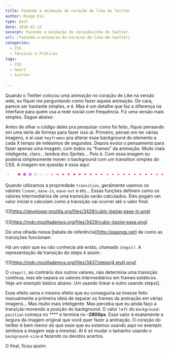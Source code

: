 ```yaml
---
title: Fazendo a animação do coração de like do Twitter
author: Diego Eis
type: post
date: 2016-01-12
excerpt: Fazendo a animação do coraçãozinho do Twitter.
url: /fazendo-a-animacao-do-coracao-de-like-do-twitter/
categories:
  - CSS
  - Técnicas e Práticas
tags:
  - CSS
  - heart
  - twitter

---
```

Quando o Twitter colocou uma animação no coração de Like na versão web, eu fiquei me perguntando como fazer aquela animação. De cara, parece ser bastante simples, e é. Mas é um detalhe que faz a diferença na interface para quem usa a rede social com frequência. Fiz uma versão mais simples. Segue abaixo:

<script async src="//jsfiddle.net/tableless/jk7zvh26/embed/html,css,result/"></script>

Antes de olhar o código deles pra pesquisar como foi feito, fiquei pensando em uma série de formas para fazer isso aí. Primeiro, pensei em ter várias imagens, e aí usar `keyframes` pra alterar esse background do elemento a cada X tempo de milésimos de segundos. Depois evolui o pensamento para fazer apenas uma imagem, com todos os &#8220;frames&#8221; da animação. Muito mais inteligente, claro&#8230; lembra dos Sprites&#8230; Pois é. Com essa imagem eu poderia simplesmente mover o background com um transition simples do CSS. A imagem em questão é essa aqui:

![](https://raw.githubusercontent.com/diegoeis/tableless-static-images/master/2016/01/web_heart_animation.png)

Quando utilizamos a propriedade `transition`, geralmente usamos os valores `linear`, `ease-in`, `ease-out` e etc&#8230; Essas funções definem como os valores intermediários de uma transição serão calculados. Eles pegam um valor inicial e calculam como a transição vai ocorrer até o valor final.


 ![][https://developer.mozilla.org/files/3426/cubic-bezier,ease-in.png]
 <br><br>
 ![][https://mdn.mozillademos.org/files/3429/cubic-bezier,ease.png]

Dá uma olhada nessa [tabela de referência][http://easings.net] de como as transições funcionam.

Há um valor que eu não conhecia até então, chamado `steps()`. A representação da transição do steps é assim:
  
![][https://mdn.mozillademos.org/files/3437/steps(4,end).png]

O `steps()`, ao contrário dos outros valores, não determina uma transição contínua, mas ele separa os valores intermediários em frames estáticos. Veja um exemplo básico abaixo. Um usando linear e outro usando steps().

Esse efeito seria o mesmo efeito que eu conseguiria se tivesse feito manualmente a primeira ideia de separar os frames da animação em várias imagens&#8230; Mas muito mais inteligente. Mas perceba que eu ainda faço a transição movendo a posição do background. O valor `left` do `background-position` começa no **** e termina no **-2800px**. Esse valor é exatamente a largura da imagem original que você quer fazer a animação. O coração do twitter é bem menor do que esse que eu estamos usando aqui no exemplo (embora a imagem seja a mesma). Aí é só mudar o tamanho usando o `background-size` e fazendo os devidos acertos.

O final, ficou assim:
<script async src="//jsfiddle.net/tableless/jk7zvh26/embed/html,css,result/"></script>
